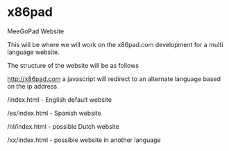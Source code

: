 # x86pad
MeeGoPad Website 

This will be where we will work on the x86pad.com development for a multi language website. 

The structure of the website will be as follows

http://x86pad.com
a javascript will redirect to an alternate language based on the ip address. 

/index.html - English default website

/es/index.html - Spanish website

/nl/index.html - possible Dutch website

/xx/index.html - possible website in another language 
